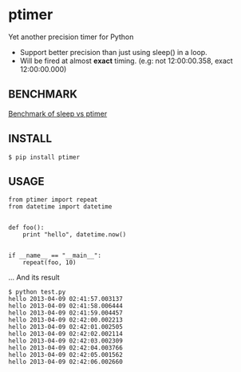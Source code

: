ptimer
======

Yet another precision timer for Python

- Support better precision than just using sleep() in a loop.
- Will be fired at almost **exact** timing. (e.g: not 12:00:00.358, exact 12:00:00.000)


BENCHMARK
---------

[Benchmark of sleep vs ptimer](https://docs.google.com/spreadsheet/ccc?key=0Anva4clMXVtVdFF6M0hvdFZDalFyVmEtMGtMdDVSQ1E&usp=sharing)


INSTALL
-------

    $ pip install ptimer


USAGE
-----

    from ptimer import repeat
    from datetime import datetime


    def foo():
        print "hello", datetime.now()


    if __name__ == "__main__":
        repeat(foo, 10)

... And its result

    $ python test.py
    hello 2013-04-09 02:41:57.003137
    hello 2013-04-09 02:41:58.006444
    hello 2013-04-09 02:41:59.004457
    hello 2013-04-09 02:42:00.002213
    hello 2013-04-09 02:42:01.002505
    hello 2013-04-09 02:42:02.002114
    hello 2013-04-09 02:42:03.002309
    hello 2013-04-09 02:42:04.003766
    hello 2013-04-09 02:42:05.001562
    hello 2013-04-09 02:42:06.002660
    
